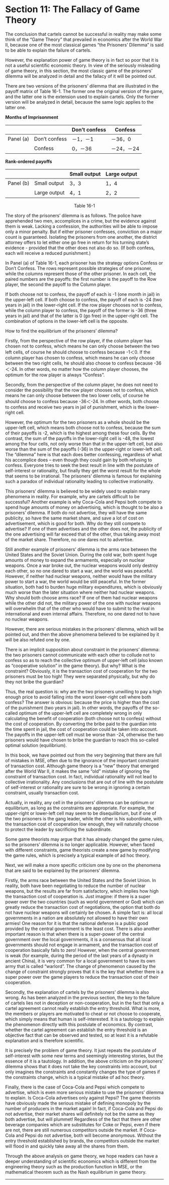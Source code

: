 # Section 11: The Fallacy of Game Theory

The conclusion that cartels cannot be successful in reality may make some think of the “Game Theory” that prevailed in economics after the World War II, because one of the most classical games “the Prisoners’ Dilemma” is said to be able to explain the failure of cartels.

However, the explanation power of game theory is in fact so poor that it is not a useful scientific economic theory. In view of the seriously misleading of game theory, in this section, the most classic game of the prisoners’ dilemma will be analyzed in detail and the fallacy of it will be pointed out.

There are two versions of the prisoners’ dilemma that are illustrated in the payoff matrix of Table 16-1. The former one the original version of the game, and the latter one is the extension used to explain cartels. Only the former version will be analyzed in detail, because the same logic applies to the latter one.

**Months of Imprisonment**

||| Don’t confess | Confess |
|----|----|----|----|
| Panel (a)| Don’t confess |－1，－1|－36，0|
|| Confess |0，－36|－24，－24|

**Rank-ordered payoffs**

||| Small output | Large output |
|----|----|----|----|
| Panel (b)| Small output |3，3|1，4|
|| Large output |4，1|2，2|

<div align="center">
Table 16-1
</div>

The story of the prisoners’ dilemma is as follows. The police have apprehended two men, accomplices in a crime, but the evidence against them is weak. Lacking a confession, the authorities will be able to impose only a minor penalty. But if either prisoner confesses, conviction on a major count is guaranteed. Isolating the prisoners from one another, the district attorney offers to let either one go free in return for his turning state’s evidence - provided that the other does not also do so. (If both confess, each will receive a reduced punishment.)

In Panel (a) of Table 16-1, each prisoner has the strategy options Confess or Don’t Confess. The rows represent possible strategies of one prisoner, while the columns represent those of the other prisoner. In each cell, the paired numbers are the payoffs: the first number is the payoff to the Row player, the second the payoff to the Column player.

If both choose not to confess, the payoff of each is -1 (one month in jail) in the upper-left cell. If both choose to confess, the payoff of each is -24 (two years in jail) in the lower-right cell. If the row player chooses not to confess, while the column player to confess, the payoff of the former is -36 (three years in jail) and that of the latter is 0 (go free) in the upper-right cell. The combination of options in the lower-left cell is the opposite.

How to find the equilibrium of the prisoners’ dilemma?

Firstly, from the perspective of the row player, if the column player has chosen not to confess, which means he can only choose between the two left cells, of course he should choose to confess because -1＜0. If the column player has chosen to confess, which means he can only choose between the two right cells, he should also choose to confess because -36＜-24. In other words, no matter how the column player chooses, the optimum for the row player is always “Confess”.

Secondly, from the perspective of the column player, he does not need to consider the possibility that the row player chooses not to confess, which means he can only choose between the two lower cells, of course he should choose to confess because -36＜-24. In other words, both choose to confess and receive two years in jail of punishment, which is the lower-right cell.

However, the optimum for the two prisoners as a whole should be the upper-left cell, which means both choose not to confess, because the sum of their payoffs is -2, which is the highest among these four cells. By the contrast, the sum of the payoffs in the lower-right cell is -48, the lowest among the four cells, not only worse than that in the upper-left cell, but also worse than the sum of the payoffs (-36) in the upper-right or lower-left cell. The “dilemma” here is that each does better confessing, regardless of what his accomplice does – even though they could gain by both refusing to confess. Everyone tries to seek the best result in line with the postulate of self-interest or rationality, but finally they get the worst result for the whole that seems to be irrational. The prisoners’ dilemma is famous for explaining such a paradox of individual rationality leading to collective irrationality.

This prisoners’ dilemma is believed to be widely used to explain many phenomena in reality. For example, why are cartels difficult to be successful? Another example is why Coca-Cola and Pepsi both compete to spend huge amounts of money on advertising, which is thought to be also a prisoners’ dilemma. If both do not advertise, they will have the same publicity, so have the same market share, and save a lot of cost on advertisement, which is good for both. Why do they still compete to advertise? If one of them advertises and the other does not, the publicity of the one advertising will far exceed that of the other, thus taking away most of the market share. Therefore, no one dares not to advertise.

Still another example of prisoners’ dilemma is the arms race between the United States and the Soviet Union. During the cold war, both spent huge amounts of money to expand the armaments, especially on nuclear weapons. Once a war broke out, the nuclear weapons would only destroy each other, so no one dared to start a war, and the world was peaceful. However, if neither had nuclear weapons, neither would have the military power to start a war, the world would be still peaceful. In the former situation, both had to burden huge military expenditures, which is obviously much worse than the later situation where neither had nuclear weapons. Why should both choose arms race? If one of them had nuclear weapons while the other did not, the military power of the one with nuclear weapons will overwhelm that of the other who would have to submit to the rival in international and even internal affairs. Therefore, no one dared not to have no nuclear weapons.

However, there are serious mistakes in the prisoners’ dilemma, which will be pointed out, and then the above phenomena believed to be explained by it will be also refuted one by one.

There is an implicit supposition about constraint in the prisoners’ dilemma: the two prisoners cannot communicate with each other to collude not to confess so as to reach the collective optimum of upper-left cell (also known as “cooperative solution” in the game theory). But why? What is the constraint? Obviously, it is the transaction cost of cooperation for the two prisoners must be too high! They were separated physically, but why do they not bribe the guardian?

Thus, the real question is: why are the two prisoners unwilling to pay a high enough price to avoid falling into the worst lower-right cell where both confess? The answer is obvious: because the price is higher than the cost of the punishment (two years in jail). In other words, the payoffs of the so-called optimum of the upper-left cell are completely wrong in only calculating the benefit of cooperation (both choose not to confess) without the cost of cooperation. By converting the bribe paid to the guardian into the time spent in jail, the cost of cooperation could be taken into account. The payoffs in the upper-left cell must be worse than -24, otherwise the two prisoners would have chosen to bribe the guardian to reach this so-called optimal solution (equilibrium).

In this book, we have pointed out from the very beginning that there are full of mistakes in MSE, often due to the ignorance of the important constraint of transaction cost. Although game theory is a “new” theory that emerged after the World War II, it makes the same “old” mistake of ignoring the constraint of transaction cost. In fact, individual rationality will not lead to collective irrationality. Any conclusions that are out of line with the postulate of self-interest or rationality are sure to be wrong in ignoring a certain constraint, usually transaction cost.

Actually, in reality, any cell in the prisoners’ dilemma can be optimum or equilibrium, as long as the constraints are appropriate. For example, the upper-right or lower-left cell may seem to be disequilibrium, but if one of the two prisoners is the gang leader, while the other is his subordinate, with the transaction cost of cooperation low enough, they will naturally choose to protect the leader by sacrificing the subordinate.

Some game theorists may argue that it has already changed the game rules, so the prisoners’ dilemma is no longer applicable. However, when faced with different constraints, game theorists create a new game by modifying the game rules, which is precisely a typical example of ad hoc theory.

Next, we will make a more specific criticism one by one on the phenomena that are said to be explained by the prisoners’ dilemma.

Firstly, the arms race between the United States and the Soviet Union. In reality, both have been negotiating to reduce the number of nuclear weapons, but the results are far from satisfactory, which implies how high the transaction cost of cooperation is. Just imagine: if there is a super power over the two countries (such as world government or God) which can greatly reduce the transaction cost of negotiations, the option that both do not have nuclear weapons will certainly be chosen. A simple fact is: all local governments in a nation are absolutely not allowed to have their own armies! One reason for it is that the national defense is a public good provided by the central government is the least cost. There is also another important reason is that when there is a super-power of the central government over the local governments, it is a consensus that all local governments should not engage in armament, and the transaction cost of cooperation basically falls to zero! However, when the central government is weak (for example, during the period of the last years of a dynasty in ancient China), it is very common for a local government to have its own army that is called “warlord”. The change of phenomenon caused by the change of constraint strongly proves that it is the key that whether there is a super power over the game players to reduce the transaction cost of their cooperation.

Secondly, the explanation of cartels by the prisoners’ dilemma is also wrong. As has been analyzed in the previous section, the key to the failure of cartels lies not in deception or non-cooperation, but in the fact that only a cartel agreement cannot really establish the entry threshold. What is more, the members or players are motivated to cheat or not choose to cooperate, which simply means that human is self-interested. It is a tautology to explain the phenomenon directly with this postulate of economics. By contrast, whether the cartel agreement can establish the entry threshold is an objective fact that can be observed and tested, so at least it is a refutable explanation and is therefore scientific.

It is precisely the problem of game theory. It just repeats the postulate of self-interest with some new terms and seemingly interesting stories, but the essence of it is a tautology. In addition, the above criticism on the prisoners’ dilemma shows that it does not take the key constraints into account, but only imagines the constraints and constantly changes the type of games if the constraints change, which is a typical mistake of ad hoc theory.

Finally, there is the case of Coca-Cola and Pepsi which compete to advertise, which is even more serious mistake to use the prisoners’ dilemma to explain. Is Coca-Cola advertises only against Pepsi? The game theorists have obviously made the serious mistake of defining monopoly by the number of producers in the market again! In fact, if Coca-Cola and Pepsi do not advertise, their market shares will definitely not be the same as they both advertise, but will plummet! Regardless of the fact that there are other beverage companies which are substitutes for Coke or Pepsi, even if there are not, there are still numerous competitors outside the market. If Coca-Cola and Pepsi do not advertise, both will become anonymous. Without the entry threshold established by brands, the competitors outside the market will flood in and quickly take away all the shares from them.

Through the above analysis on game theory, we hope readers can have a deeper understanding of scientific economics which is different from the engineering theory such as the production function in MSE, or the mathematical theorem such as the Nash equilibrium in game theory.

- - - -

[^1]: This table is an except from “Price Theory and Its Application”, P281.